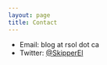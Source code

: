 ```yaml
---
layout: page
title: Contact
---
```


* Email: blog at rsol dot ca
* Twitter: [@SkipperEl](https://twitter.com/SkipperEl)
